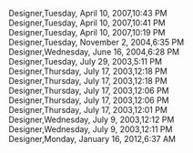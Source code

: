 ﻿Designer,Tuesday, April 10, 2007,10:43 PM  Designer,Tuesday, April 10, 2007,10:41 PM  Designer,Tuesday, April 10, 2007,10:19 PM  Designer,Tuesday, November 2, 2004,6:35 PM  Designer,Wednesday, June 16, 2004,6:28 PM  Designer,Tuesday, July 29, 2003,5:11 PM  Designer,Thursday, July 17, 2003,12:18 PM  Designer,Thursday, July 17, 2003,12:18 PM  Designer,Thursday, July 17, 2003,12:06 PM  Designer,Thursday, July 17, 2003,12:06 PM  Designer,Thursday, July 17, 2003,12:01 PM  Designer,Wednesday, July 9, 2003,12:12 PM  Designer,Wednesday, July 9, 2003,12:11 PM  Designer,Monday, January 16, 2012,6:37 AM